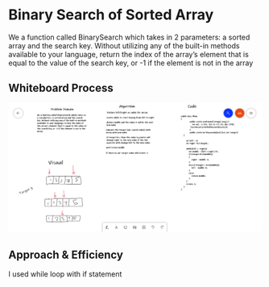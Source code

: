 # Binary Search of Sorted Array
We a function called BinarySearch which takes in 2 parameters: a sorted array and the search key. Without utilizing any of the built-in methods available to your language, return the index of the array’s element that is equal to the value of the search key, or -1 if the element is not in the array

## Whiteboard Process
![alt text](c3.png)

## Approach & Efficiency
I used while loop with if statement 